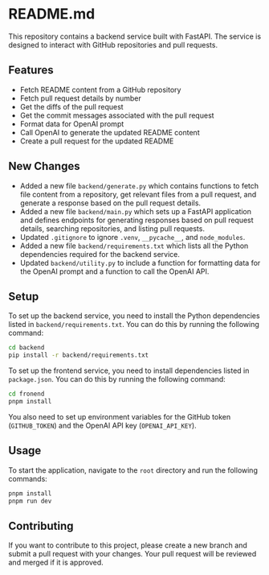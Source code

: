 # README.md

This repository contains a backend service built with FastAPI. The service is designed to interact with GitHub repositories and pull requests.

## Features

- Fetch README content from a GitHub repository
- Fetch pull request details by number
- Get the diffs of the pull request
- Get the commit messages associated with the pull request
- Format data for OpenAI prompt
- Call OpenAI to generate the updated README content
- Create a pull request for the updated README

## New Changes

- Added a new file `backend/generate.py` which contains functions to fetch file content from a repository, get relevant files from a pull request, and generate a response based on the pull request details.
- Added a new file `backend/main.py` which sets up a FastAPI application and defines endpoints for generating responses based on pull request details, searching repositories, and listing pull requests.
- Updated `.gitignore` to ignore `.venv`, `__pycache__`, and `node_modules`.
- Added a new file `backend/requirements.txt` which lists all the Python dependencies required for the backend service.
- Updated `backend/utility.py` to include a function for formatting data for the OpenAI prompt and a function to call the OpenAI API.

## Setup

To set up the backend service, you need to install the Python dependencies listed in `backend/requirements.txt`. You can do this by running the following command:

```bash
cd backend
pip install -r backend/requirements.txt
```
To set up the frontend service, you need to install dependencies listed in `package.json`. You can do this by running the following command:

```bash
cd fronend
pnpm install
```

You also need to set up environment variables for the GitHub token (`GITHUB_TOKEN`) and the OpenAI API key (`OPENAI_API_KEY`).

## Usage

To start the application, navigate to the `root` directory and run the following commands:

```bash
pnpm install
pnpm run dev
```

## Contributing

If you want to contribute to this project, please create a new branch and submit a pull request with your changes. Your pull request will be reviewed and merged if it is approved.
